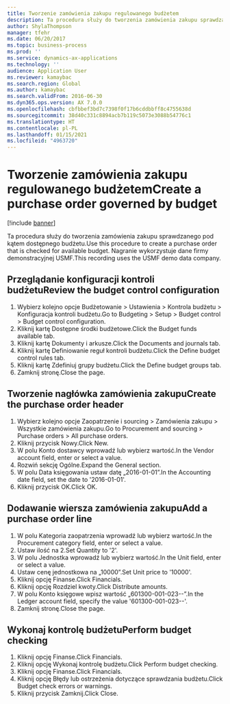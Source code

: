 ```yaml
---
title: Tworzenie zamówienia zakupu regulowanego budżetem
description: Ta procedura służy do tworzenia zamówienia zakupu sprawdzanego pod kątem dostępnego budżetu.
author: ShylaThompson
manager: tfehr
ms.date: 06/20/2017
ms.topic: business-process
ms.prod: ''
ms.service: dynamics-ax-applications
ms.technology: ''
audience: Application User
ms.reviewer: kamaybac
ms.search.region: Global
ms.author: kamaybac
ms.search.validFrom: 2016-06-30
ms.dyn365.ops.version: AX 7.0.0
ms.openlocfilehash: cbfbbef3bd7c7398f0f17b6cddbbff8c4755638d
ms.sourcegitcommit: 38d40c331c8894acb7b119c5073e3088b54776c1
ms.translationtype: HT
ms.contentlocale: pl-PL
ms.lasthandoff: 01/15/2021
ms.locfileid: "4963720"
---
```

# <a name="create-a-purchase-order-governed-by-budget"></a><span data-ttu-id="9d40e-103">Tworzenie zamówienia zakupu regulowanego budżetem</span><span class="sxs-lookup"><span data-stu-id="9d40e-103">Create a purchase order governed by budget</span></span>

[!include [banner](../../includes/banner.md)]

<span data-ttu-id="9d40e-104">Ta procedura służy do tworzenia zamówienia zakupu sprawdzanego pod kątem dostępnego budżetu.</span><span class="sxs-lookup"><span data-stu-id="9d40e-104">Use this procedure to create a purchase order that is checked for available budget.</span></span> <span data-ttu-id="9d40e-105">Nagranie wykorzystuje dane firmy demonstracyjnej USMF.</span><span class="sxs-lookup"><span data-stu-id="9d40e-105">This recording uses the USMF demo data company.</span></span>


## <a name="review-the-budget-control-configuration"></a><span data-ttu-id="9d40e-106">Przeglądanie konfiguracji kontroli budżetu</span><span class="sxs-lookup"><span data-stu-id="9d40e-106">Review the budget control configuration</span></span>
1. <span data-ttu-id="9d40e-107">Wybierz kolejno opcje Budżetowanie > Ustawienia > Kontrola budżetu > Konfiguracja kontroli budżetu.</span><span class="sxs-lookup"><span data-stu-id="9d40e-107">Go to Budgeting > Setup > Budget control > Budget control configuration.</span></span>
2. <span data-ttu-id="9d40e-108">Kliknij kartę Dostępne środki budżetowe.</span><span class="sxs-lookup"><span data-stu-id="9d40e-108">Click the Budget funds available tab.</span></span>
3. <span data-ttu-id="9d40e-109">Kliknij kartę Dokumenty i arkusze.</span><span class="sxs-lookup"><span data-stu-id="9d40e-109">Click the Documents and journals tab.</span></span>
4. <span data-ttu-id="9d40e-110">Kliknij kartę Definiowanie reguł kontroli budżetu.</span><span class="sxs-lookup"><span data-stu-id="9d40e-110">Click the Define budget control rules tab.</span></span>
5. <span data-ttu-id="9d40e-111">Kliknij kartę Zdefiniuj grupy budżetu.</span><span class="sxs-lookup"><span data-stu-id="9d40e-111">Click the Define budget groups tab.</span></span>
6. <span data-ttu-id="9d40e-112">Zamknij stronę.</span><span class="sxs-lookup"><span data-stu-id="9d40e-112">Close the page.</span></span>

## <a name="create-the-purchase-order-header"></a><span data-ttu-id="9d40e-113">Tworzenie nagłówka zamówienia zakupu</span><span class="sxs-lookup"><span data-stu-id="9d40e-113">Create the purchase order header</span></span>
1. <span data-ttu-id="9d40e-114">Wybierz kolejno opcje Zaopatrzenie i sourcing > Zamówienia zakupu > Wszystkie zamówienia zakupu.</span><span class="sxs-lookup"><span data-stu-id="9d40e-114">Go to Procurement and sourcing > Purchase orders > All purchase orders.</span></span>
2. <span data-ttu-id="9d40e-115">Kliknij przycisk Nowy.</span><span class="sxs-lookup"><span data-stu-id="9d40e-115">Click New.</span></span>
3. <span data-ttu-id="9d40e-116">W polu Konto dostawcy wprowadź lub wybierz wartość.</span><span class="sxs-lookup"><span data-stu-id="9d40e-116">In the Vendor account field, enter or select a value.</span></span>
4. <span data-ttu-id="9d40e-117">Rozwiń sekcję Ogólne.</span><span class="sxs-lookup"><span data-stu-id="9d40e-117">Expand the General section.</span></span>
5. <span data-ttu-id="9d40e-118">W polu Data księgowania ustaw datę „2016-01-01”.</span><span class="sxs-lookup"><span data-stu-id="9d40e-118">In the Accounting date field, set the date to '2016-01-01'.</span></span>
6. <span data-ttu-id="9d40e-119">Kliknij przycisk OK.</span><span class="sxs-lookup"><span data-stu-id="9d40e-119">Click OK.</span></span>

## <a name="add-a-purchase-order-line"></a><span data-ttu-id="9d40e-120">Dodawanie wiersza zamówienia zakupu</span><span class="sxs-lookup"><span data-stu-id="9d40e-120">Add a purchase order line</span></span>
1. <span data-ttu-id="9d40e-121">W polu Kategoria zaopatrzenia wprowadź lub wybierz wartość.</span><span class="sxs-lookup"><span data-stu-id="9d40e-121">In the Procurement category field, enter or select a value.</span></span>
2. <span data-ttu-id="9d40e-122">Ustaw ilość na 2.</span><span class="sxs-lookup"><span data-stu-id="9d40e-122">Set Quantity to '2'.</span></span>
3. <span data-ttu-id="9d40e-123">W polu Jednostka wprowadź lub wybierz wartość.</span><span class="sxs-lookup"><span data-stu-id="9d40e-123">In the Unit field, enter or select a value.</span></span>
4. <span data-ttu-id="9d40e-124">Ustaw cenę jednostkowa na „10000”.</span><span class="sxs-lookup"><span data-stu-id="9d40e-124">Set Unit price to '10000'.</span></span>
5. <span data-ttu-id="9d40e-125">Kliknij opcję Finanse.</span><span class="sxs-lookup"><span data-stu-id="9d40e-125">Click Financials.</span></span>
6. <span data-ttu-id="9d40e-126">Kliknij opcję Rozdziel kwoty.</span><span class="sxs-lookup"><span data-stu-id="9d40e-126">Click Distribute amounts.</span></span>
7. <span data-ttu-id="9d40e-127">W polu Konto księgowe wpisz wartość „601300-001-023--”.</span><span class="sxs-lookup"><span data-stu-id="9d40e-127">In the Ledger account field, specify the value '601300-001-023--'.</span></span>
8. <span data-ttu-id="9d40e-128">Zamknij stronę.</span><span class="sxs-lookup"><span data-stu-id="9d40e-128">Close the page.</span></span>

## <a name="perform-budget-checking"></a><span data-ttu-id="9d40e-129">Wykonaj kontrolę budżetu</span><span class="sxs-lookup"><span data-stu-id="9d40e-129">Perform budget checking</span></span>
1. <span data-ttu-id="9d40e-130">Kliknij opcję Finanse.</span><span class="sxs-lookup"><span data-stu-id="9d40e-130">Click Financials.</span></span>
2. <span data-ttu-id="9d40e-131">Kliknij opcję Wykonaj kontrolę budżetu.</span><span class="sxs-lookup"><span data-stu-id="9d40e-131">Click Perform budget checking.</span></span>
3. <span data-ttu-id="9d40e-132">Kliknij opcję Finanse.</span><span class="sxs-lookup"><span data-stu-id="9d40e-132">Click Financials.</span></span>
4. <span data-ttu-id="9d40e-133">Kliknij opcję Błędy lub ostrzeżenia dotyczące sprawdzania budżetu.</span><span class="sxs-lookup"><span data-stu-id="9d40e-133">Click Budget check errors or warnings.</span></span>
5. <span data-ttu-id="9d40e-134">Kliknij przycisk Zamknij.</span><span class="sxs-lookup"><span data-stu-id="9d40e-134">Click Close.</span></span>

